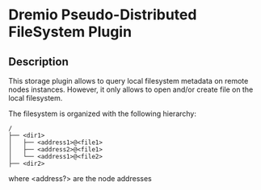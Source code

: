 Dremio Pseudo-Distributed FileSystem Plugin
===========================================

Description
-----------
This storage plugin allows to query local filesystem metadata on remote
nodes instances. However, it only allows to open and/or create file
on the local filesystem.

The filesystem is organized with the following hierarchy:

```
/
├── <dir1>
│   ├── <address1>@<file1>
│   ├── <address2>@<file1>
│   └── <address1>@<file2>
├── <dir2>
```

where <address?> are the node addresses
